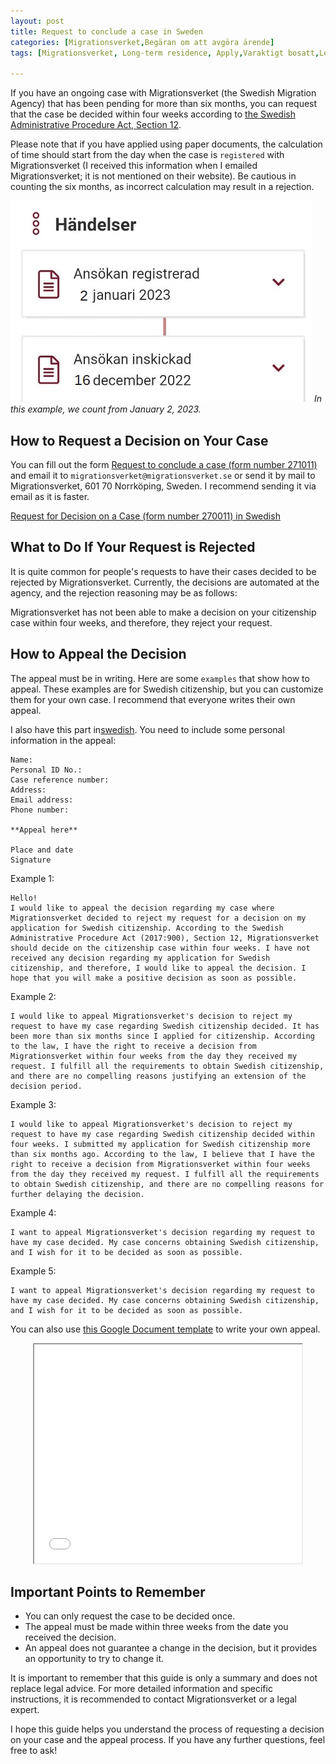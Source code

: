```yaml
---
layout: post
title: Request to conclude a case in Sweden
categories: [Migrationsverket,Begäran om att avgöra ärende]
tags: [Migrationsverket, Long-term residence, Apply,Varaktigt bosatt,Long-term residence,Ansöka, Appeal request to conclude a case, Request for decision, Request to conclude a case, Överklaga begäran om att avgöra ärende, Begäran om att avgöra ärende]
 
---
```


If you have an ongoing case with Migrationsverket (the Swedish Migration Agency) that has been pending for more than six months, you can request that the case be decided within four weeks according to <a href="https://lagen.nu/2017:900#P12S1" target="_blank">the Swedish Administrative Procedure Act, Section 12</a>.

Please note that if you have applied using paper documents, the calculation of time should start from the day when the case is `registered` with Migrationsverket (I received this information when I emailed Migrationsverket; it is not mentioned on their website). Be cautious in counting the six months, as incorrect calculation may result in a rejection.

![Desktop View](/assets/website-files/Migrationsverket/begaran/pappersansokan.jpg)
_In this example, we count from January 2, 2023._

## How to Request a Decision on Your Case
You can fill out the form <a href="https://www.migrationsverket.se/download/18.1ef19f6e163f45d340aa52/1682667659674/271011_Request_conclude_case_en.pdf" target="_blank">Request to conclude a case (form number 271011)</a> and email it to `migrationsverket@migrationsverket.se` or send it by mail to Migrationsverket, 601 70 Norrköping, Sweden. I recommend sending it via email as it is faster.

<a href="https://www.migrationsverket.se/download/18.1ef19f6e163f45d340aa51/1682667588314/270011_Begaran_avgora_arende_sv.pdf" target="_blank">Request for Decision on a Case (form number 270011) in Swedish</a>

## What to Do If Your Request is Rejected
It is quite common for people's requests to have their cases decided to be rejected by Migrationsverket. Currently, the decisions are automated at the agency, and the rejection reasoning may be as follows:

Migrationsverket has not been able to make a decision on your citizenship case within four weeks, and therefore, they reject your request.

## How to Appeal the Decision

The appeal must be in writing.
Here are some `examples` that show how to appeal. These examples are for Swedish citizenship, but you can customize them for your own case. I recommend that everyone writes their own appeal.

I also have this part in<a href="/posts/begaran-om-att-avgora-arende/#hur-man-överklagar-på-begäran" target="_blank">swedish</a>.
You need to include some personal information in the appeal:
```
Name:
Personal ID No.:
Case reference number:
Address:
Email address:
Phone number:

**Appeal here**

Place and date
Signature
```

Example 1:
```
Hello!
I would like to appeal the decision regarding my case where Migrationsverket decided to reject my request for a decision on my application for Swedish citizenship. According to the Swedish Administrative Procedure Act (2017:900), Section 12, Migrationsverket should decide on the citizenship case within four weeks. I have not received any decision regarding my application for Swedish citizenship, and therefore, I would like to appeal the decision. I hope that you will make a positive decision as soon as possible.
```

Example 2:
```
I would like to appeal Migrationsverket's decision to reject my request to have my case regarding Swedish citizenship decided. It has been more than six months since I applied for citizenship. According to the law, I have the right to receive a decision from Migrationsverket within four weeks from the day they received my request. I fulfill all the requirements to obtain Swedish citizenship, and there are no compelling reasons justifying an extension of the decision period.
```

Example 3:
```
I would like to appeal Migrationsverket's decision to reject my request to have my case regarding Swedish citizenship decided within four weeks. I submitted my application for Swedish citizenship more than six months ago. According to the law, I believe that I have the right to receive a decision from Migrationsverket within four weeks from the day they received my request. I fulfill all the requirements to obtain Swedish citizenship, and there are no compelling reasons for further delaying the decision.
```

Example 4:
```
I want to appeal Migrationsverket's decision regarding my request to have my case decided. My case concerns obtaining Swedish citizenship, and I wish for it to be decided as soon as possible.
```

Example 5:
```
I want to appeal Migrationsverket's decision regarding my request to have my case decided. My case concerns obtaining Swedish citizenship, and I wish for it to be decided as soon as possible.
```

You can also use <a href="https://docs.google.com/document/d/1FvlfHhnHkqY-kF6_e9bGsVaJ94fUgvfaB1J4xAglu_E/edit?usp=sharing" target="_blank">this Google Document template</a> to write your own appeal.

<div>
<center><iframe allow="autoplay" height="350" src="//docs.google.com/document/d/1FvlfHhnHkqY-kF6_e9bGsVaJ94fUgvfaB1J4xAglu_E/preview" width="85%"></iframe> </center> 
</div>

## Important Points to Remember
- You can only request the case to be decided once.
- The appeal must be made within three weeks from the date you received the decision.
- An appeal does not guarantee a change in the decision, but it provides an opportunity to try to change it.

It is important to remember that this guide is only a summary and does not replace legal advice. For more detailed information and specific instructions, it is recommended to contact Migrationsverket or a legal expert.

I hope this guide helps you understand the process of requesting a decision on your case and the appeal process. If you have any further questions, feel free to ask!